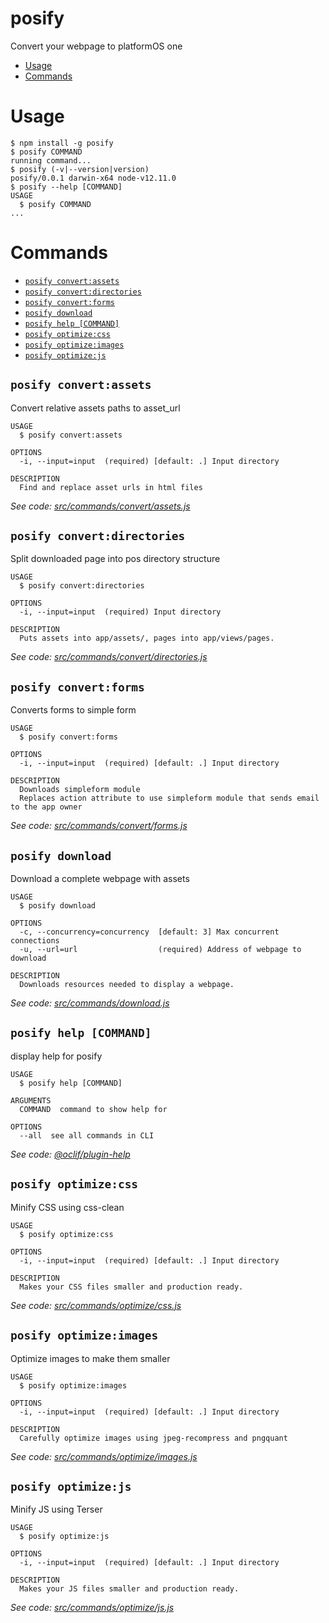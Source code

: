 posify
======

Convert your webpage to platformOS one


<!-- toc -->
* [Usage](#usage)
* [Commands](#commands)
<!-- tocstop -->
# Usage
<!-- usage -->
```sh-session
$ npm install -g posify
$ posify COMMAND
running command...
$ posify (-v|--version|version)
posify/0.0.1 darwin-x64 node-v12.11.0
$ posify --help [COMMAND]
USAGE
  $ posify COMMAND
...
```
<!-- usagestop -->
# Commands
<!-- commands -->
* [`posify convert:assets`](#posify-convertassets)
* [`posify convert:directories`](#posify-convertdirectories)
* [`posify convert:forms`](#posify-convertforms)
* [`posify download`](#posify-download)
* [`posify help [COMMAND]`](#posify-help-command)
* [`posify optimize:css`](#posify-optimizecss)
* [`posify optimize:images`](#posify-optimizeimages)
* [`posify optimize:js`](#posify-optimizejs)

## `posify convert:assets`

Convert relative assets paths to asset_url

```
USAGE
  $ posify convert:assets

OPTIONS
  -i, --input=input  (required) [default: .] Input directory

DESCRIPTION
  Find and replace asset urls in html files
```

_See code: [src/commands/convert/assets.js](https://github.com/mdyd-dev/posify/blob/v0.0.1/src/commands/convert/assets.js)_

## `posify convert:directories`

Split downloaded page into pos directory structure

```
USAGE
  $ posify convert:directories

OPTIONS
  -i, --input=input  (required) Input directory

DESCRIPTION
  Puts assets into app/assets/, pages into app/views/pages.
```

_See code: [src/commands/convert/directories.js](https://github.com/mdyd-dev/posify/blob/v0.0.1/src/commands/convert/directories.js)_

## `posify convert:forms`

Converts forms to simple form

```
USAGE
  $ posify convert:forms

OPTIONS
  -i, --input=input  (required) [default: .] Input directory

DESCRIPTION
  Downloads simpleform module
  Replaces action attribute to use simpleform module that sends email to the app owner
```

_See code: [src/commands/convert/forms.js](https://github.com/mdyd-dev/posify/blob/v0.0.1/src/commands/convert/forms.js)_

## `posify download`

Download a complete webpage with assets

```
USAGE
  $ posify download

OPTIONS
  -c, --concurrency=concurrency  [default: 3] Max concurrent connections
  -u, --url=url                  (required) Address of webpage to download

DESCRIPTION
  Downloads resources needed to display a webpage.
```

_See code: [src/commands/download.js](https://github.com/mdyd-dev/posify/blob/v0.0.1/src/commands/download.js)_

## `posify help [COMMAND]`

display help for posify

```
USAGE
  $ posify help [COMMAND]

ARGUMENTS
  COMMAND  command to show help for

OPTIONS
  --all  see all commands in CLI
```

_See code: [@oclif/plugin-help](https://github.com/oclif/plugin-help/blob/v2.2.3/src/commands/help.ts)_

## `posify optimize:css`

Minify CSS using css-clean

```
USAGE
  $ posify optimize:css

OPTIONS
  -i, --input=input  (required) [default: .] Input directory

DESCRIPTION
  Makes your CSS files smaller and production ready.
```

_See code: [src/commands/optimize/css.js](https://github.com/mdyd-dev/posify/blob/v0.0.1/src/commands/optimize/css.js)_

## `posify optimize:images`

Optimize images to make them smaller

```
USAGE
  $ posify optimize:images

OPTIONS
  -i, --input=input  (required) [default: .] Input directory

DESCRIPTION
  Carefully optimize images using jpeg-recompress and pngquant
```

_See code: [src/commands/optimize/images.js](https://github.com/mdyd-dev/posify/blob/v0.0.1/src/commands/optimize/images.js)_

## `posify optimize:js`

Minify JS using Terser

```
USAGE
  $ posify optimize:js

OPTIONS
  -i, --input=input  (required) [default: .] Input directory

DESCRIPTION
  Makes your JS files smaller and production ready.
```

_See code: [src/commands/optimize/js.js](https://github.com/mdyd-dev/posify/blob/v0.0.1/src/commands/optimize/js.js)_
<!-- commandsstop -->
